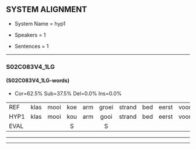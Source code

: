 
## SYSTEM ALIGNMENT

- System Name = hyp1

- Speakers = 1

- Sentences = 1

---

### S02C083V4_1LG

#### (S02C083V4_1LG-words)

- Cor=62.5%	Sub=37.5%	Del=0.0%	Ins=0.0%

|  |  |  |  |  |  |  |  |  |  |  |  |  |  |  |  |  |  |  |  |  |  |  |  |  |  |  |  |  |  |  |  |  |  |  |  |  |  |  |  |  |
|:--- |:---:|:---:|:---:|:---:|:---:|:---:|:---:|:---:|:---:|:---:|:---:|:---:|:---:|:---:|:---:|:---:|:---:|:---:|:---:|:---:|:---:|:---:|:---:|:---:|:---:|:---:|:---:|:---:|:---:|:---:|:---:|:---:|:---:|:---:|:---:|:---:|:---:|:---:|:---:|:---:|
| REF | klas | mooi | koe | arm | groei | strand | bed | eerst | voor | draai | sjaal | herfst | duur | straat | leeuw | clown | hoek | krant | hout | vriend | gauw | chips | groen | feest | reis | jas | huis | paard | vijf | muts | nieuw | kind | bang | oog | zacht | schoen | plas | neus | knoop | plank |
| HYP1 | klas | mooi | kou | arm | gooi | strand | bed | eerst | voor | draai | shal | herfst | duur | straat | leuw | cloon | hook | krant | hout | vriend | gouw | ships | groen | feest | reijs | jas | hus | part | vijf | mut | nieuw | kind | bang | oh | zacht | schoen | plas | nuis | knok | plank |
| EVAL |  |  | S |  | S |  |  |  |  |  | S |  |  |  | S | S | S |  |  |  | S | S |  |  | S |  | S | S |  | S |  |  |  | S |  |  |  | S | S |  |
---

---
